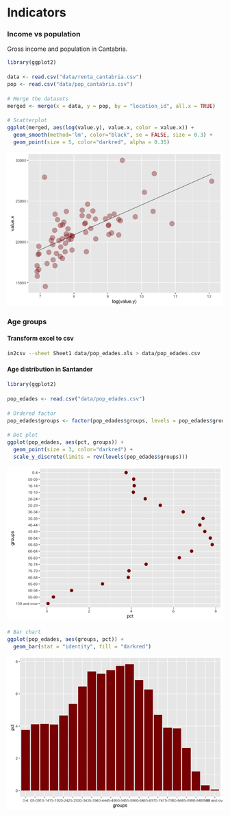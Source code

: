 Indicators
================

### Income vs population

Gross income and population in Cantabria.

``` r
library(ggplot2)

data <- read.csv("data/renta_cantabria.csv")
pop <- read.csv("data/pop_cantabria.csv")

# Merge the datasets
merged <- merge(x = data, y = pop, by = "location_id", all.x = TRUE)

# Scatterplot
ggplot(merged, aes(log(value.y), value.x, color = value.x)) +
  geom_smooth(method='lm', color="black", se = FALSE, size = 0.3) +
  geom_point(size = 5, color="darkred", alpha = 0.35)
```

![](graphics_files/figure-markdown_github/unnamed-chunk-1-1.png)

### Age groups

#### Transform excel to csv

``` bash
in2csv --sheet Sheet1 data/pop_edades.xls > data/pop_edades.csv
```

#### Age distribution in Santander

``` r
library(ggplot2)

pop_edades <- read.csv("data/pop_edades.csv")

# Ordered factor
pop_edades$groups <- factor(pop_edades$groups, levels = pop_edades$groups)

# Dot plot
ggplot(pop_edades, aes(pct, groups)) +
  geom_point(size = 3, color="darkred") +
  scale_y_discrete(limits = rev(levels(pop_edades$groups)))
```

![](graphics_files/figure-markdown_github/unnamed-chunk-3-1.png)

``` r
# Bar chart
ggplot(pop_edades, aes(groups, pct)) +
  geom_bar(stat = "identity", fill = "darkred")
```

![](graphics_files/figure-markdown_github/unnamed-chunk-3-2.png)
